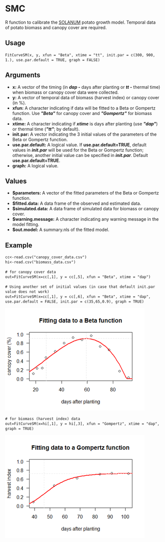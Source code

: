 SMC
=====

R function to calibrate the [SOLANUM](https://doi.org/10.21223/P3/E71OS6) potato growth model. Temporal data of potato biomass and canopy cover are required.

Usage
-----
```{r eval=F}
FitCurveSM(x, y, xfun = "Beta", xtime = "tt", init.par = c(300, 900, 1.), use.par.default = TRUE, graph = FALSE)

```
Arguments
-----
- **x:** A vector of the timing (in __*dap -*__ days after planting or __*tt -*__ thermal time) when biomass or canopy cover data were collected.
- **y:** A vector of temporal data of biomass (harvest index) or canopy cover (in %). 
- **xfun:** A character indicating if data will be fitted to a Beta or Gompertz function. Use __*"Beta"*__ for canopy cover and __*"Gompertz"*__ for biomass data.
- **xtime:** A character indicating if __*xtime*__ is days after planting (use __*"dap"*__) or thermal time (__*"tt"*__; by default).
- **init.par:** A vector indicating the 3 initial values of the parameters of the Beta or Gompertz function.
- **use.par.default:** A logical value. If __use.par.default=TRUE__, default values in __*init.par*__ will be used for the Beta or Gompertz function; otherwise, another initial value can be specified in __*init.par*__. Default __use.par.default=TRUE__.
- **graph:** A logical value.

Values
-----
- **$parameters:** A vector of the fitted parameters of the Beta or Gompertz function.
- **$fitted.data:** A data frame of the observed and estimated data.
- **$simulated.data:**  A data frame of simulated data for biomass or canopy cover.
- **$warning.message:** A character indicating any warning message in the model fitting.
- **$out.model:** A summary.nls of the fitted model.

Example
-----
```{r eval=F}
cc<-read.csv("canopy_cover_data.csv")
hi<-read.csv("biomass_data.csv")

# for canopy cover data
out=FitCurveSM(x=cc[,1], y = cc[,5], xfun = "Beta", xtime = "dap")

# Using another set of initial values (in case that default init.par value does not work)
out=FitCurveSM(x=cc[,1], y = cc[,6], xfun = "Beta", xtime = "dap", use.par.default = FALSE, init.par = c(35,65,0.9), graph = TRUE)
```

![plot](https://github.com/jninanya/SMC/blob/main/fig_fitted_cc.png)

```{r eval=F}
# for biomass (harvest index) data
out=FitCurveSM(x=hi[,1], y = hi[,3], xfun = "Gompertz", xtime = "dap", graph = TRUE)
```
![plot](https://github.com/jninanya/SMC/blob/main/fig_fitted_hi.png)



